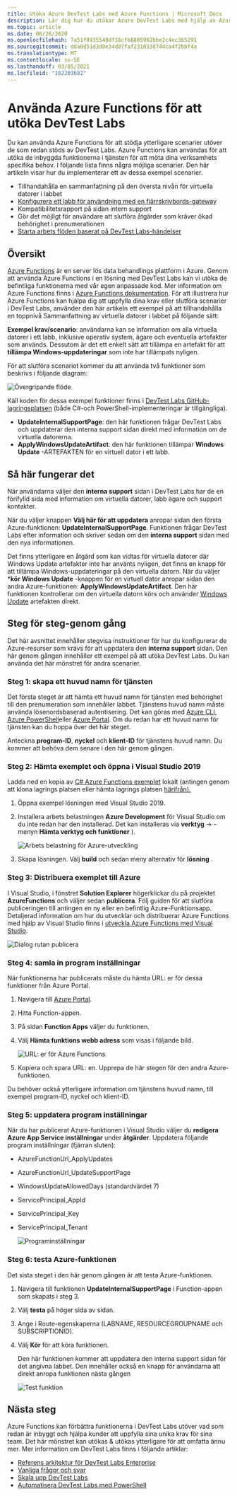 ```yaml
---
title: Utöka Azure DevTest Labs med Azure Functions | Microsoft Docs
description: Lär dig hur du utökar Azure DevTest Labs med hjälp av Azure Functions.
ms.topic: article
ms.date: 06/26/2020
ms.openlocfilehash: 7a51f0935540df18cfb8805902bbe2c4ec365291
ms.sourcegitcommit: dda0d51d3d0e34d07faf231033d744ca4f2bbf4a
ms.translationtype: MT
ms.contentlocale: sv-SE
ms.lasthandoff: 03/05/2021
ms.locfileid: "102203682"
---
```

# <a name="use-azure-functions-to-extend-devtest-labs"></a>Använda Azure Functions för att utöka DevTest Labs
Du kan använda Azure Functions för att stödja ytterligare scenarier utöver de som redan stöds av DevTest Labs. Azure Functions kan användas för att utöka de inbyggda funktionerna i tjänsten för att möta dina verksamhets specifika behov. I följande lista finns några möjliga scenarier. Den här artikeln visar hur du implementerar ett av dessa exempel scenarier.

- Tillhandahålla en sammanfattning på den översta nivån för virtuella datorer i labbet
- [Konfigurera ett labb för användning med en fjärrskrivbords-gateway](configure-lab-remote-desktop-gateway.md)
- Kompatibilitetsrapport på sidan intern support
- Gör det möjligt för användare att slutföra åtgärder som kräver ökad behörighet i prenumerationen
- [Starta arbets flöden baserat på DevTest Labs-händelser](https://github.com/RogerBestMsft/DTL-SecureArtifactData)

## <a name="overview"></a>Översikt
[Azure Functions](../azure-functions/functions-overview.md) är en server lös data behandlings plattform i Azure. Genom att använda Azure Functions i en lösning med DevTest Labs kan vi utöka de befintliga funktionerna med vår egen anpassade kod. Mer information om Azure Functions finns i [Azure Functions dokumentation](../azure-functions/functions-overview.md). För att illustrera hur Azure Functions kan hjälpa dig att uppfylla dina krav eller slutföra scenarier i DevTest Labs, använder den här artikeln ett exempel på att tillhandahålla en toppnivå Sammanfattning av virtuella datorer i labbet på följande sätt:

**Exempel krav/scenario**: användarna kan se information om alla virtuella datorer i ett labb, inklusive operativ system, ägare och eventuella artefakter som används.  Dessutom är det ett enkelt sätt att tillämpa en artefakt för att **tillämpa Windows-uppdateringar** som inte har tillämpats nyligen.

För att slutföra scenariot kommer du att använda två funktioner som beskrivs i följande diagram:  

![Övergripande flöde](./media/extend-devtest-labs-azure-functions/flow.png)

Käll koden för dessa exempel funktioner finns i [DevTest Labs GitHub-lagringsplatsen](https://github.com/Azure/azure-devtestlab/tree/master/samples/DevTestLabs/AzureFunctions) (både C#-och PowerShell-implementeringar är tillgängliga).

- **UpdateInternalSupportPage**: den här funktionen frågar DevTest Labs och uppdaterar den interna support sidan direkt med information om de virtuella datorerna.
- **ApplyWindowsUpdateArtifact**: den här funktionen tillämpar **Windows Update** -ARTEFAKTEN för en virtuell dator i ett labb.

## <a name="how-it-works"></a>Så här fungerar det
När användarna väljer den **interna support** sidan i DevTest Labs har de en förifylld sida med information om virtuella datorer, labb ägare och support kontakter.  

När du väljer knappen **Välj här för att uppdatera** anropar sidan den första Azure-funktionen: **UpdateInternalSupportPage**. Funktionen frågar DevTest Labs efter information och skriver sedan om den **interna support** sidan med den nya informationen.

Det finns ytterligare en åtgärd som kan vidtas för virtuella datorer där Windows Update artefakter inte har använts nyligen, det finns en knapp för att tillämpa Windows-uppdateringar på den virtuella datorn. När du väljer ***kör Windows Update** -knappen för en virtuell dator anropar sidan den andra Azure-funktionen: **ApplyWindowsUpdateArtifact**. Den här funktionen kontrollerar om den virtuella datorn körs och använder [Windows Update](https://github.com/Azure/azure-devtestlab/tree/master/Artifacts/windows-install-windows-updates) artefakten direkt.

## <a name="step-by-step-walkthrough"></a>Steg för steg-genom gång
Det här avsnittet innehåller stegvisa instruktioner för hur du konfigurerar de Azure-resurser som krävs för att uppdatera den **interna support** sidan. Den här genom gången innehåller ett exempel på att utöka DevTest Labs. Du kan använda det här mönstret för andra scenarier.

### <a name="step-1-create-a-service-principal"></a>Steg 1: skapa ett huvud namn för tjänsten 
Det första steget är att hämta ett huvud namn för tjänsten med behörighet till den prenumeration som innehåller labbet. Tjänstens huvud namn måste använda lösenordsbaserad autentisering. Det kan göras med [Azure CLI](/cli/azure/create-an-azure-service-principal-azure-cli), [Azure PowerShell](/powershell/azure/create-azure-service-principal-azureps?view=azps-2.5.0)eller [Azure Portal](../active-directory/develop/howto-create-service-principal-portal.md). Om du redan har ett huvud namn för tjänsten kan du hoppa över det här steget.

Anteckna **program-ID**, **nyckel** och **klient-ID** för tjänstens huvud namn. Du kommer att behöva dem senare i den här genom gången. 

### <a name="step-2-download-the-sample-and-open-in-visual-studio-2019"></a>Steg 2: Hämta exemplet och öppna i Visual Studio 2019
Ladda ned en kopia av [C# Azure Functions exemplet](https://github.com/Azure/azure-devtestlab/tree/master/samples/DevTestLabs/AzureFunctions/CSharp) lokalt (antingen genom att klona lagrings platsen eller hämta lagrings platsen [härifrån).](https://github.com/Azure/azure-devtestlab/archive/master.zip)  

1. Öppna exempel lösningen med Visual Studio 2019.  
1. Installera arbets belastningen **Azure Development** för Visual Studio om du inte redan har den installerad. Det kan installeras via **verktyg**  ->  -menyn **Hämta verktyg och funktioner** ).

    ![Arbets belastning för Azure-utveckling](./media/extend-devtest-labs-azure-functions/azure-development-workload-vs.png)
1. Skapa lösningen. Välj **build** och sedan meny alternativ för **lösning** .

### <a name="step-3-deploy-the-sample-to-azure"></a>Steg 3: Distribuera exemplet till Azure
I Visual Studio, i fönstret **Solution Explorer** högerklickar du på projektet **AzureFunctions** och väljer sedan **publicera**. Följ guiden för att slutföra publiceringen till antingen en ny eller en befintlig Azure-Funktionsapp. Detaljerad information om hur du utvecklar och distribuerar Azure Functions med hjälp av Visual Studio finns i [utveckla Azure Functions med Visual Studio](../azure-functions/functions-develop-vs.md).

![Dialog rutan publicera](./media/extend-devtest-labs-azure-functions/publish-dialog.png)


### <a name="step-4--gather-application-settings"></a>Steg 4: samla in program inställningar
När funktionerna har publicerats måste du hämta URL: er för dessa funktioner från Azure Portal. 

1. Navigera till [Azure Portal](https://portal.azure.com). 
1. Hitta Function-appen.
1. På sidan **Function Apps** väljer du funktionen. 
1. Välj **Hämta funktions webb adress** som visas i följande bild. 

    ![URL: er för Azure Functions](./media/extend-devtest-labs-azure-functions/function-url.png)
4. Kopiera och spara URL: en. Upprepa de här stegen för den andra Azure-funktionen. 

Du behöver också ytterligare information om tjänstens huvud namn, till exempel program-ID, nyckel och klient-ID.


### <a name="step-5--update-application-settings"></a>Steg 5: uppdatera program inställningar
När du har publicerat Azure-funktionen i Visual Studio väljer du **redigera Azure App Service inställningar** under **åtgärder**. Uppdatera följande program inställningar (fjärran sluten):

- AzureFunctionUrl_ApplyUpdates
- AzureFunctionUrl_UpdateSupportPage
- WindowsUpdateAllowedDays (standardvärdet 7)
- ServicePrincipal_AppId
- ServicePrincipal_Key
- ServicePrincipal_Tenant

    ![Programinställningar](./media/extend-devtest-labs-azure-functions/application-settings.png)

### <a name="step-6-test-the-azure-function"></a>Steg 6: testa Azure-funktionen
Det sista steget i den här genom gången är att testa Azure-funktionen.  

1. Navigera till funktionen **UpdateInternalSupportPage** i Function-appen som skapats i steg 3. 
1. Välj **testa** på höger sida av sidan. 
1. Ange i Route-egenskaperna (LABNAME, RESOURCEGROUPNAME och SUBSCRIPTIONID).
1. Välj **Kör** för att köra funktionen.  

    Den här funktionen kommer att uppdatera den interna support sidan för det angivna labbet. Den innehåller också en knapp för användarna att direkt anropa funktionen nästa gången

    ![Test funktion](./media/extend-devtest-labs-azure-functions/test-function.png)

## <a name="next-steps"></a>Nästa steg
Azure Functions kan förbättra funktionerna i DevTest Labs utöver vad som redan är inbyggt och hjälpa kunder att uppfylla sina unika krav för sina team. Det här mönstret kan utökas & utökas ytterligare för att omfatta ännu mer.  Mer information om DevTest Labs finns i följande artiklar: 

- [Referens arkitektur för DevTest Labs Enterprise](devtest-lab-reference-architecture.md)
- [Vanliga frågor och svar](devtest-lab-faq.md)
- [Skala upp DevTest Labs](devtest-lab-guidance-scale.md)
- [Automatisera DevTest Labs med PowerShell](https://github.com/Azure/azure-devtestlab/tree/master/samples/DevTestLabs/Modules/Library/Tests)








